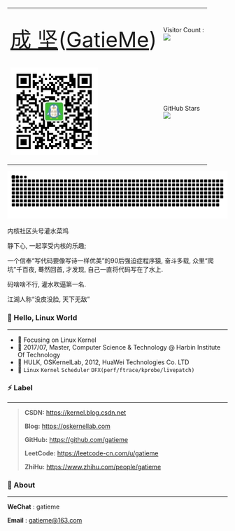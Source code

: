<table class='demo'>
<tr>
    <td>
        <p align="center"><br><font size="16"><a href="https://oskernellab.com/about">成 坚</a>(<a href="https://kernel.blog.csdn.net">GatieMe</a>)</font></p>
    </td>
    <td> 
        <p>
            Visitor Count : <br>
            <img src="https://profile-counter.glitch.me/gatieme/count.svg" />
        </p>
    </td>
</tr>
<tr>
    <td>
        <p><img  width="200" height="200" src="./wechat_mp_qrcode.jpg" /></p>
    </td>
    <td>
        <p>
            GitHub Stars<br>
            <img src="https://github-readme-stats.vercel.app/api?username=gatieme&show_icons=true&icon_color=CE1D2D&text_color=718096&bg_color=ffffff&hide_title=true" />
        </p>
    </td>
</tr>
</table>

![贪吃蛇](https://raw.githubusercontent.com/gatieme/gatieme/output/github-contribution-grid-snake.svg)

内核社区头号灌水菜鸡

静下心, 一起享受内核的乐趣;

一个信奉“写代码要像写诗一样优美”的90后强迫症程序猿, 奋斗多载, 众里“爬坑”千百夜, 蓦然回首, 才发现, 自己一直将代码写在了水上. 

码啥啥不行, 灌水吹逼第一名. 

江湖人称“没皮没脸, 天下无敌”


### 👋 Hello, Linux World
-------

- :orange_book: Focusing on Linux Kernel
- :ram: 2017/07, Master, Computer Science & Technology @ Harbin Institute Of Technology
- :hammer: HULK, OSKernelLab, 2012, HuaWei Technologies Co. LTD
- :meat_on_bone: `Linux`  `Kernel`  `Scheduler`  `DFX(perf/ftrace/kprobe/livepatch)`


### ⚡ Label
-------


> **CSDN:** https://kernel.blog.csdn.net
>
> **Blog:** https://oskernellab.com
>
> **GitHub:** https://github.com/gatieme
>
> **LeetCode:** https://leetcode-cn.com/u/gatieme
>
> **ZhiHu:** https://www.zhihu.com/people/gatieme

###  💬 About
-------

**WeChat**	: gatieme

**Email**	: gatieme@163.com

